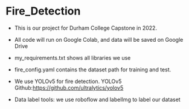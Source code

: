 # Fire_Detection

- This is our project for Durham College Capstone in 2022.

- All code will run on Google Colab, and data will be saved on Google Drive

- my_requirements.txt shows all libraries we use

- fire_config.yaml contains the dataset path for training and test.

- We use YOLOv5 for fire detection. YOLOv5 Github:https://github.com/ultralytics/yolov5

- Data label tools: we use roboflow and labelImg to label our dataset


